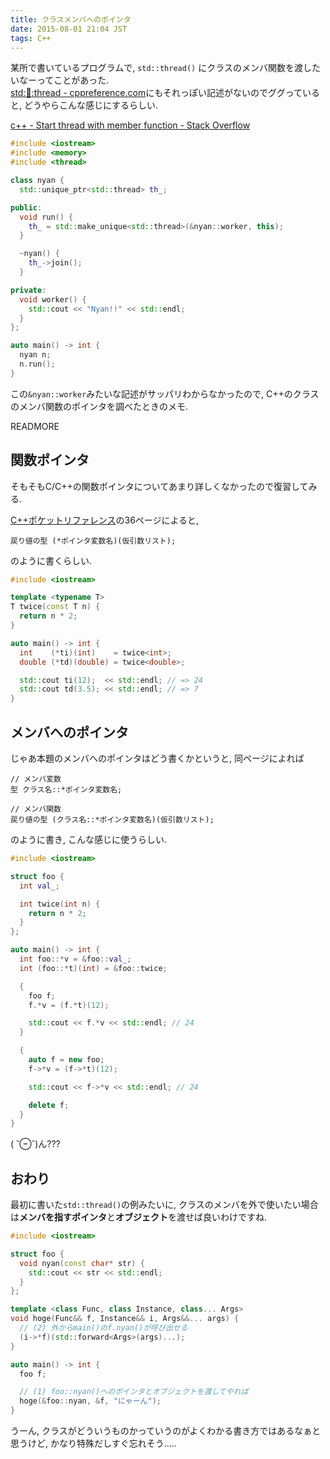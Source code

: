 ```yaml
---
title: クラスメンバへのポインタ
date: 2015-08-01 21:04 JST
tags: C++
---
```


某所で書いているプログラムで, `std::thread()` にクラスのメンバ関数を渡したいなーってことがあった.  
[std::thread::thread - cppreference.com](http://en.cppreference.com/w/cpp/thread/thread/thread)にもそれっぽい記述がないのでググっていると, どうやらこんな感じにするらしい.

[c++ - Start thread with member function - Stack Overflow](http://stackoverflow.com/questions/10673585/start-thread-with-member-function)

```cpp
#include <iostream>
#include <memory>
#include <thread>

class nyan {
  std::unique_ptr<std::thread> th_;

public:
  void run() {
    th_ = std::make_unique<std::thread>(&nyan::worker, this);
  }

  ~nyan() {
    th_->join();
  }

private:
  void worker() {
    std::cout << "Nyan!!" << std::endl;
  }
};

auto main() -> int {
  nyan n;
  n.run();
}
```

この`&nyan::worker`みたいな記述がサッパリわからなかったので, C++のクラスのメンバ関数のポインタを調べたときのメモ.

READMORE

## 関数ポインタ

そもそもC/C++の関数ポインタについてあまり詳しくなかったので復習してみる.

[C++ポケットリファレンス](http://www.amazon.co.jp/dp/4774157155)の36ページによると,  

```
戻り値の型 (*ポインタ変数名)(仮引数リスト);
```

のように書くらしい.

```cpp
#include <iostream>

template <typename T>
T twice(const T n) {
  return n * 2;
}

auto main() -> int {
  int    (*ti)(int)    = twice<int>;
  double (*td)(double) = twice<double>;

  std::cout ti(12);  << std::endl; // => 24
  std::cout td(3.5); << std::endl; // => 7
}
```

## メンバへのポインタ

じゃあ本題のメンバへのポインタはどう書くかというと, 同ページによれば

```
// メンバ変数
型 クラス名::*ポインタ変数名;

// メンバ関数
戻り値の型 (クラス名::*ポインタ変数名)(仮引数リスト);
```

のように書き, こんな感じに使うらしい.

```cpp
#include <iostream>

struct foo {
  int val_;

  int twice(int n) {
    return n * 2;
  }
};

auto main() -> int {
  int foo::*v = &foo::val_;
  int (foo::*t)(int) = &foo::twice;

  {
    foo f;
    f.*v = (f.*t)(12);

    std::cout << f.*v << std::endl; // 24
  }

  {
    auto f = new foo;
    f->*v = (f->*t)(12);

    std::cout << f->*v << std::endl; // 24

    delete f;
  }
}
```

( ˘⊖˘)ん???

## おわり

最初に書いた`std::thread()`の例みたいに, クラスのメンバを外で使いたい場合は**メンバを指すポインタ**と**オブジェクト**を渡せば良いわけですね.

```cpp
#include <iostream>

struct foo {
  void nyan(const char* str) {
    std::cout << str << std::endl;
  }
};

template <class Func, class Instance, class... Args>
void hoge(Func&& f, Instance&& i, Args&&... args) {
  // (2) 外からmain()のf.nyan()が呼び出せる
  (i->*f)(std::forward<Args>(args)...);
}

auto main() -> int {
  foo f;

  // (1) foo::nyan()へのポインタとオブジェクトを渡してやれば
  hoge(&foo::nyan, &f, "にゃーん");
}
```

うーん, クラスがどういうものかっていうのがよくわかる書き方ではあるなぁと思うけど, かなり特殊だしすぐ忘れそう.....
